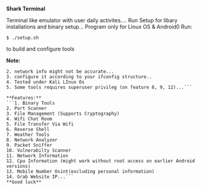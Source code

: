 **Shark Terminal** 

Terminal like emulator with user daily activites....
Run Setup for libary installations and binary setup...
Program only for Linux OS & Android0
Run:

```$ ./setup.sh ``` 

to build and configure tools

**Note:**
```1. due to different structure of ifconfig on Linux distros...
2. network info might not be accurate...
3. configure it according to your ifconfig structure..
4. Tested under Kali LInux Os
5. Some tools requires superuser privileg (on feature 8, 9, 12)...```

**Features:**
```1. Binary Tools
2. Port Scanner
3. File Management (Supports Cryptography)
4. Wifi Chat Room
5. File Transfer Via Wifi
6. Reverse Shell
7. Weather Tools
8. Network Analyzer
9. Packet Sniffer
10. Vulnerabilty Scanner
11. Network Information
12. Cpu Information (might work without root access on earlier Android versions)
13. Mobile Number Osint(excluding personal information)
14. Grab Website IP...```
**Good luck**
